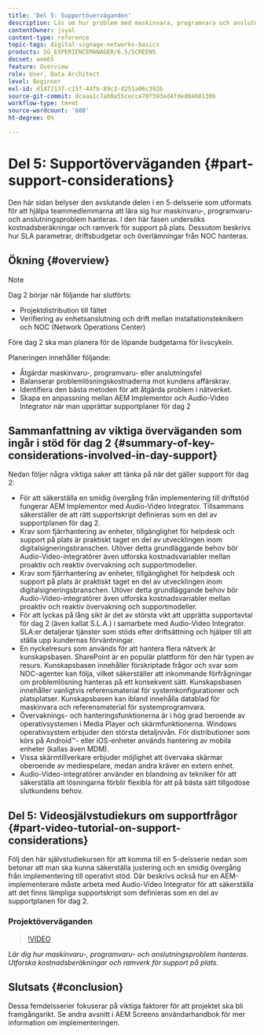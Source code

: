 ```yaml
---
title: 'Del 5: Supportöverväganden'
description: Läs om hur problem med maskinvara, programvara och anslutningsmöjligheter hanteras. Utforska kostnadsberäkningar och ramverk för support på plats. Läs också om hur SLA parametrar, driftsbudgetar och överlämningar från NOC hanteras.
contentOwner: jsyal
content-type: reference
topic-tags: digital-signage-networks-basics
products: SG_EXPERIENCEMANAGER/6.5/SCREENS
docset: aem65
feature: Overview
role: User, Data Architect
level: Beginner
exl-id: d1472137-c15f-44fb-89c3-d251a06c392b
source-git-commit: dcaaa1c7ab0a55cecce70f593ed4fded8468130b
workflow-type: tm+mt
source-wordcount: '608'
ht-degree: 0%

---
```


# Del 5: Supportöverväganden {#part-support-considerations}

Den här sidan belyser den avslutande delen i en 5-delsserie som utformats för att hjälpa teammedlemmarna att lära sig hur maskinvaru-, programvaru- och anslutningsproblem hanteras. I den här fasen undersöks kostnadsberäkningar och ramverk för support på plats. Dessutom beskrivs hur SLA parametrar, driftsbudgetar och överlämningar från NOC hanteras.

## Ökning {#overview}

>[!NOTE]
>
>Dag 2 börjar när följande har slutförts:
>
>* Projektdistribution till fältet
>* Verifiering av enhetsanslutning och drift mellan installationsteknikern och NOC (Network Operations Center)
>
>Före dag 2 ska man planera för de löpande budgetarna för livscykeln.

Planeringen innehåller följande:

* Åtgärdar maskinvaru-, programvaru- eller anslutningsfel
* Balanserar problemlösningskostnaderna mot kundens affärskrav.
* Identifiera den bästa metoden för att åtgärda problem i nätverket.
* Skapa en anpassning mellan AEM Implementor och Audio-Video Integrator när man upprättar supportplaner för dag 2

## Sammanfattning av viktiga överväganden som ingår i stöd för dag 2 {#summary-of-key-considerations-involved-in-day-support}

Nedan följer några viktiga saker att tänka på när det gäller support för dag 2:

* För att säkerställa en smidig övergång från implementering till driftstöd fungerar AEM Implementor med Audio-Video Integrator. Tillsammans säkerställer de att rätt supportskript definieras som en del av supportplanen för dag 2.
* Krav som fjärrhantering av enheter, tillgänglighet för helpdesk och support på plats är praktiskt taget en del av utvecklingen inom digitalsigneringsbranschen. Utöver detta grundläggande behov bör Audio-Video-integratörer även utforska kostnadsvariabler mellan proaktiv och reaktiv övervakning och supportmodeller.
* Krav som fjärrhantering av enheter, tillgänglighet för helpdesk och support på plats är praktiskt taget en del av utvecklingen inom digitalsigneringsbranschen. Utöver detta grundläggande behov bör Audio-Video-integratörer även utforska kostnadsvariabler mellan proaktiv och reaktiv övervakning och supportmodeller.
* För att lyckas på lång sikt är det av största vikt att upprätta supportavtal för dag 2 (även kallat S.L.A.) i samarbete med Audio-Video Integrator. SLA:er detaljerar tjänster som stöds efter driftsättning och hjälper till att ställa upp kundernas förväntningar.
* En nyckelresurs som används för att hantera flera nätverk är kunskapsbasen. SharePoint är en populär plattform för den här typen av resurs. Kunskapsbasen innehåller förskriptade frågor och svar som NOC-agenter kan följa, vilket säkerställer att inkommande förfrågningar om problemlösning hanteras på ett konsekvent sätt. Kunskapsbasen innehåller vanligtvis referensmaterial för systemkonfigurationer och platsplatser. Kunskapsbasen kan ibland innehålla datablad för maskinvara och referensmaterial för systemprogramvara.
* Övervaknings- och hanteringsfunktionerna är i hög grad beroende av operativsystemen i Media Player och skärmfunktionerna. Windows operativsystem erbjuder den största detaljnivån. För distributioner som körs på Android™- eller iOS-enheter används hantering av mobila enheter (kallas även MDM).
* Vissa skärmtillverkare erbjuder möjlighet att övervaka skärmar oberoende av mediespelare, medan andra kräver en extern enhet.
* Audio-Video-integratörer använder en blandning av tekniker för att säkerställa att lösningarna förblir flexibla för att på bästa sätt tillgodose slutkundens behov.

## Del 5: Videosjälvstudiekurs om supportfrågor {#part-video-tutorial-on-support-considerations}

Följ den här självstudiekursen för att komma till en 5-delsserie nedan som betonar att man ska kunna säkerställa justering och en smidig övergång från implementering till operativt stöd. Där beskrivs också hur en AEM-implementerare måste arbeta med Audio-Video Integrator för att säkerställa att det finns lämpliga supportskript som definieras som en del av supportplanen för dag 2.

### Projektöverväganden

>[!VIDEO](https://video.tv.adobe.com/v/28383)

*Lär dig hur maskinvaru-, programvaru- och anslutningsproblem hanteras. Utforska kostnadsberäkningar och ramverk för support på plats.*

## Slutsats {#conclusion}

Dessa femdelsserier fokuserar på viktiga faktorer för att projektet ska bli framgångsrikt. Se andra avsnitt i AEM Screens användarhandbok för mer information om implementeringen.
